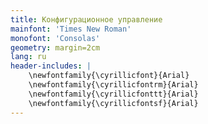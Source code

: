 ```yaml
---
title: Конфигурационное управление
mainfont: 'Times New Roman'
monofont: 'Consolas'
geometry: margin=2cm
lang: ru
header-includes: |
    \newfontfamily{\cyrillicfont}{Arial} 
    \newfontfamily{\cyrillicfontrm}{Arial}
    \newfontfamily{\cyrillicfonttt}{Arial}
    \newfontfamily{\cyrillicfontsf}{Arial}
---
```

